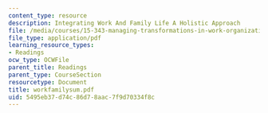 ```yaml
---
content_type: resource
description: Integrating Work And Family Life A Holistic Approach
file: /media/courses/15-343-managing-transformations-in-work-organizations-and-society-spring-2002/5495eb37d74c86d78aac7f9d70334f8c_workfamilysum.pdf
file_type: application/pdf
learning_resource_types:
- Readings
ocw_type: OCWFile
parent_title: Readings
parent_type: CourseSection
resourcetype: Document
title: workfamilysum.pdf
uid: 5495eb37-d74c-86d7-8aac-7f9d70334f8c
---
```

